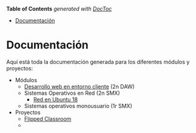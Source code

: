 <!-- START doctoc generated TOC please keep comment here to allow auto update -->
<!-- DON'T EDIT THIS SECTION, INSTEAD RE-RUN doctoc TO UPDATE -->
**Table of Contents**  *generated with [DocToc](https://github.com/thlorenz/doctoc)*

- [Documentación](#documentaci%C3%B3n)

<!-- END doctoc generated TOC please keep comment here to allow auto update -->

# Documentación
Aquí está toda la documentación generada para los diferentes módulos y proyectos:
* Módulos
    * [Desarrollo web en entorno cliente](./daw_dwc) (2n DAW)
    * Sistemas Operativos en Red (2n SMX)
        * [Red en Ubuntu 18](./smx/ubuntu18)
    * Sistemas operativos monousuario (1r SMX)
* Proyectos
    * [Flipped Classroom](./proyectos/flipped/markdown)
    * 
